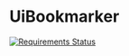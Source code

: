 # UiBookmarker

[![Requirements Status](https://requires.io/github/spdeepak/UiBookmarker/requirements.svg?branch=master)](https://requires.io/github/spdeepak/UiBookmarker/requirements/?branch=master)
